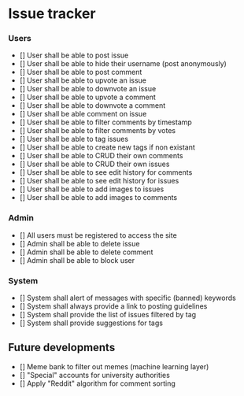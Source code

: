 # Issue tracker


### Users
- [] User shall be able to post issue
- [] User shall be able to hide their username (post anonymously)
- [] User shall be able to post comment
- [] User shall be able to upvote an issue
- [] User shall be able to downvote an issue
- [] User shall be able to upvote a comment
- [] User shall be able to downvote a comment
- [] User shall be able comment on issue
- [] User shall be able to filter comments by timestamp
- [] User shall be able to filter comments by votes
- [] User shall be able to tag issues
- [] User shall be able to create new tags if non existant
- [] User shall be able to CRUD their own comments
- [] User shall be able to CRUD their own issues
- [] User shall be able to see edit history for comments
- [] User shall be able to see edit history for issues
- [] User shall be able to add images to issues
- [] User shall be able to add images to comments

### Admin
- [] All users must be registered to access the site
- [] Admin shall be able to delete issue
- [] Admin shall be able to delete comment
- [] Admin shall be able to block user

### System
- [] System shall alert of messages with specific (banned) keywords
- [] System shall always provide a link to posting guidelines
- [] System shall provide the list of issues filtered by tag
- [] System shall provide suggestions for tags

## Future developments

- [] Meme bank to filter out memes (machine learning layer)
- [] "Special" accounts for university authorities
- [] Apply "Reddit" algorithm for comment sorting
